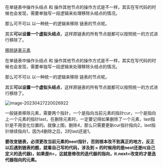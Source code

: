 在单链表中操作头结点 和 操作其他节点的操作方式是不一样，其实在写代码的时候也会发现，需要单独写一段逻辑来处理移除头结点的情况。

那么可不可以 以一种统一的逻辑来移除 链表的节点呢。

其实**可以设置一个虚拟头结点**，这样原链表的所有节点就都可以按照统一的方式进行移除了。

[移除链表元素](https://leetcode.cn/problems/remove-linked-list-elements/)

在单链表中操作头结点 和 操作其他节点的操作方式是不一样，其实在写代码的时候也会发现，需要单独写一段逻辑来处理移除头结点的情况。

那么可不可以 以一种统一的逻辑来移除 链表的节点呢。

其实**可以设置一个虚拟头结点**，这样原链表的所有节点就都可以按照统一的方式进行移除了。

![image-20230427220026922](C:\Users\痞妖\AppData\Roaming\Typora\typora-user-images\image-20230427220026922.png)

一般链表移除元素，需要两个指针，一个是指向当前元素的指针cur，一个是指向上一个元素的指针last，在删除元素时，一定要记得如果删除了一个元素，last指针是不用变化位置的。就像上图，删除4，那么只需要更新cur指针指向2，last指针继续指向1，因为4删除之后，2的last还是1。



**要改变链表，必须更改当前元素的next指针，否则根本改不到真正的地方，反正以后遇到链表的题，就看自己写的代码，涉及到 = 的时候用的是next还是it(自己定义的迭代器)，如果是it=，这就是修改的迭代器的指向，it.next=改变的才是迭代器指向的元素。**













